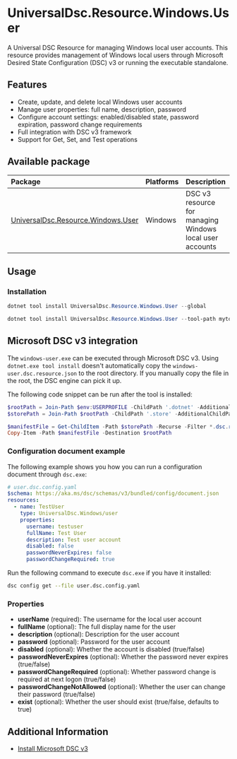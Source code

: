 # UniversalDsc.Resource.Windows.User

A Universal DSC Resource for managing Windows local user accounts. This resource provides management of Windows local users through Microsoft Desired State Configuration (DSC) v3 or running the executable standalone.

## Features

- Create, update, and delete local Windows user accounts
- Manage user properties: full name, description, password
- Configure account settings: enabled/disabled state, password expiration, password change requirements
- Full integration with DSC v3 framework
- Support for Get, Set, and Test operations

## Available package

| **Package**                                                                                             | **Platforms** | **Description**                                          |
| :------------------------------------------------------------------------------------------------------ | :------------ | :------------------------------------------------------- |
| [UniversalDsc.Resource.Windows.User](https://www.nuget.org/packages/UniversalDsc.Resource.Windows.User) | Windows       | DSC v3 resource for managing Windows local user accounts |

## Usage

### Installation

```powershell
dotnet tool install UniversalDsc.Resource.Windows.User --global

dotnet tool install UniversalDsc.Resource.Windows.User --tool-path mytools
```

## Microsoft DSC v3 integration

The `windows-user.exe` can be executed through Microsoft DSC v3. Using `dotnet.exe tool install` doesn't automatically copy the `windows-user.dsc.resource.json` to the root directory. If you manually copy the file in the root, the DSC engine can pick it up.

The following code snippet can be run after the tool is installed:

```powershell
$rootPath = Join-Path $env:USERPROFILE -ChildPath '.dotnet' -AdditionalChildPath 'tools'
$storePath = Join-Path $rootPath -ChildPath '.store' -AdditionalChildPath 'universaldsc.resource.windows.user'

$manifestFile = Get-ChildItem -Path $storePath -Recurse -Filter *.dsc.resource.json | Select-Object -First 1
Copy-Item -Path $manifestFile -Destination $rootPath
```

### Configuration document example

The following example shows you how you can run a configuration document through `dsc.exe`:

```yaml
# user.dsc.config.yaml
$schema: https://aka.ms/dsc/schemas/v3/bundled/config/document.json
resources:
  - name: TestUser
    type: UniversalDsc.Windows/user
    properties:
      username: testuser
      fullName: Test User
      description: Test user account
      disabled: false
      passwordNeverExpires: false
      passwordChangeRequired: true
```

Run the following command to execute `dsc.exe` if you have it installed:

```bash
dsc config get --file user.dsc.config.yaml
```

### Properties

- **userName** (required): The username for the local user account
- **fullName** (optional): The full display name for the user
- **description** (optional): Description for the user account
- **password** (optional): Password for the user account
- **disabled** (optional): Whether the account is disabled (true/false)
- **passwordNeverExpires** (optional): Whether the password never expires (true/false)
- **passwordChangeRequired** (optional): Whether password change is required at next logon (true/false)
- **passwordChangeNotAllowed** (optional): Whether the user can change their password (true/false)
- **exist** (optional): Whether the user should exist (true/false, defaults to true)

## Additional Information

- [Install Microsoft DSC v3](https://learn.microsoft.com/en-us/powershell/dsc/overview?view=dsc-3.0#install-dsc-on-windows-with-winget)